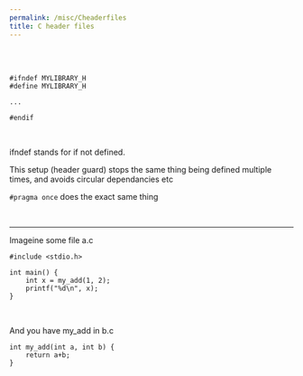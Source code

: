 ```yaml
---
permalink: /misc/Cheaderfiles
title: C header files
---
```


<br>


<br>

```
#ifndef MYLIBRARY_H
#define MYLIBRARY_H

...

#endif
```

<br>

ifndef stands for if not defined. 

This setup (header guard) stops the same thing being defined multiple times, and avoids circular dependancies etc

`#pragma once` does the exact same thing

<br>

---

Imageine some file a.c

```
#include <stdio.h>

int main() {
	int x = my_add(1, 2);
	printf("%d\n", x);
}
```

<br>

And you have my_add in b.c

```
int my_add(int a, int b) {
	return a+b;
}
```
